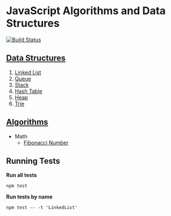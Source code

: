 # JavaScript Algorithms and Data Structures

[![Build Status](https://travis-ci.org/trekhleb/javascript-algorithms.svg?branch=master)](https://travis-ci.org/trekhleb/javascript-algorithms)

## [Data Structures](https://github.com/trekhleb/javascript-algorithms/tree/master/src/data-structures)

1. [Linked List](https://github.com/trekhleb/javascript-algorithms/tree/master/src/data-structures/linked-list)
2. [Queue](https://github.com/trekhleb/javascript-algorithms/tree/master/src/data-structures/queue)
3. [Stack](https://github.com/trekhleb/javascript-algorithms/tree/master/src/data-structures/stack)
4. [Hash Table](https://github.com/trekhleb/javascript-algorithms/tree/master/src/data-structures/hash-table)
5. [Heap](https://github.com/trekhleb/javascript-algorithms/tree/master/src/data-structures/heap)
5. [Trie](https://github.com/trekhleb/javascript-algorithms/tree/master/src/data-structures/trie)

## [Algorithms](https://github.com/trekhleb/javascript-algorithms/tree/master/src/algorithms)

* Math
  * [Fibonacci Number](https://github.com/trekhleb/javascript-algorithms/tree/master/src/algorithms/math/fibonacci)

## Running Tests

**Run all tests**
```
npm test
```

**Run tests by name**
```
npm test -- -t 'LinkedList'
```
